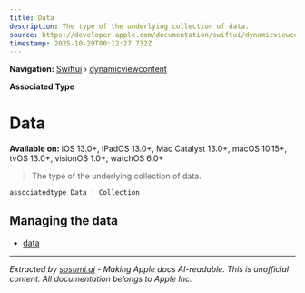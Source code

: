 ```yaml
---
title: Data
description: The type of the underlying collection of data.
source: https://developer.apple.com/documentation/swiftui/dynamicviewcontent/data-swift.associatedtype
timestamp: 2025-10-29T00:12:27.732Z
---
```


**Navigation:** [Swiftui](/documentation/swiftui) › [dynamicviewcontent](/documentation/swiftui/dynamicviewcontent)

**Associated Type**

# Data

**Available on:** iOS 13.0+, iPadOS 13.0+, Mac Catalyst 13.0+, macOS 10.15+, tvOS 13.0+, visionOS 1.0+, watchOS 6.0+

> The type of the underlying collection of data.

```swift
associatedtype Data : Collection
```

## Managing the data

- [data](/documentation/swiftui/dynamicviewcontent/data-swift.property)

---

*Extracted by [sosumi.ai](https://sosumi.ai) - Making Apple docs AI-readable.*
*This is unofficial content. All documentation belongs to Apple Inc.*

